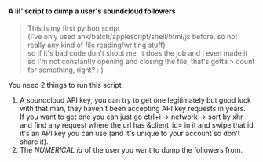 #### A lil' script to dump a user's soundcloud followers  
> This is my first python script  
> (I've only used ahk/batch/applescript/shell/html/js before, so not really any kind of file reading/writing stuff)  
> so if it's bad code don't shoot me, it does the job and I even made it so I'm not constantly opening and closing the file, that's gotta > count for something, right? : )  
  
You need 2 things to run this script,  
1. A soundcloud API key, you can try to get one legitimately but good luck with that man, they haven't been accepting API key requests in years.  
If you want to get one you can just go ctrl+i -> network -> sort by xhr and find any request where the url has &client_id= in it and swipe that id, it's an API key you can use (and it's unique to your account so don't share it).  
2. The *NUMERICAL id* of the user you want to dump the followers from.  
